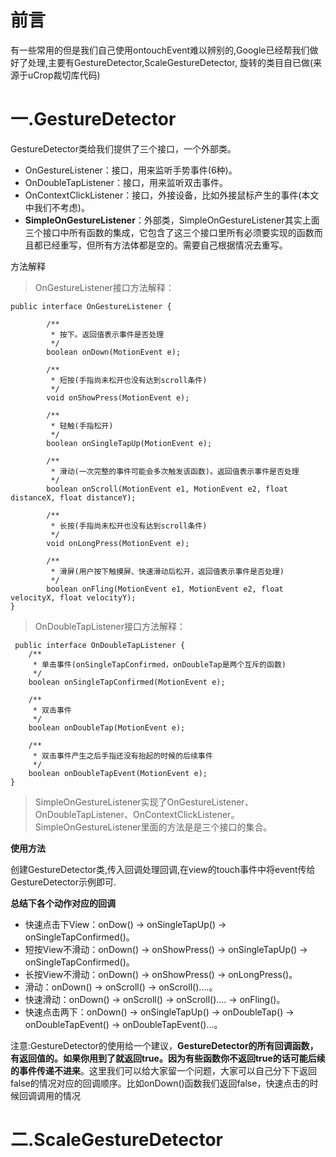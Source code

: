 #  前言

有一些常用的但是我们自己使用ontouchEvent难以辨别的,Google已经帮我们做好了处理,主要有GestureDetector,ScaleGestureDetector,
旋转的类目自已做(来源于uCrop裁切库代码)

# 一.GestureDetector

GestureDetector类给我们提供了三个接口，一个外部类。

* OnGestureListener：接口，用来监听手势事件(6种)。
* OnDoubleTapListener：接口，用来监听双击事件。
* OnContextClickListener：接口，外接设备，比如外接鼠标产生的事件(本文中我们不考虑)。
* **SimpleOnGestureListener**：外部类，SimpleOnGestureListener其实上面三个接口中所有函数的集成，它包含了这三个接口里所有必须要实现的函数而且都已经重写，但所有方法体都是空的。需要自己根据情况去重写。

方法解释

>OnGestureListener接口方法解释：
>
	public interface OnGestureListener {
	
	        /**
	         * 按下。返回值表示事件是否处理
	         */
	        boolean onDown(MotionEvent e);
	
	        /**
	         * 短按(手指尚未松开也没有达到scroll条件)
	         */
	        void onShowPress(MotionEvent e);
	
	        /**
	         * 轻触(手指松开)
	         */
	        boolean onSingleTapUp(MotionEvent e);
	
	        /**
	         * 滑动(一次完整的事件可能会多次触发该函数)。返回值表示事件是否处理
	         */
	        boolean onScroll(MotionEvent e1, MotionEvent e2, float distanceX, float distanceY);
	
	        /**
	         * 长按(手指尚未松开也没有达到scroll条件)
	         */
	        void onLongPress(MotionEvent e);
	
	        /**
	         * 滑屏(用户按下触摸屏、快速滑动后松开，返回值表示事件是否处理)
	         */
	        boolean onFling(MotionEvent e1, MotionEvent e2, float velocityX, float velocityY);
	}

>OnDoubleTapListener接口方法解释：

	 public interface OnDoubleTapListener {
        /**
         * 单击事件(onSingleTapConfirmed，onDoubleTap是两个互斥的函数)
         */
        boolean onSingleTapConfirmed(MotionEvent e);

        /**
         * 双击事件
         */
        boolean onDoubleTap(MotionEvent e);

        /**
         * 双击事件产生之后手指还没有抬起的时候的后续事件
         */
        boolean onDoubleTapEvent(MotionEvent e);
    }

>SimpleOnGestureListener实现了OnGestureListener、OnDoubleTapListener、OnContextClickListener。SimpleOnGestureListener里面的方法是是三个接口的集合。

**使用方法**

创建GestureDetector类,传入回调处理回调,在view的touch事件中将event传给GestureDetector示例即可.

**总结下各个动作对应的回调**

* 快速点击下View：onDow() -> onSingleTapUp() -> onSingleTapConfirmed()。
* 短按View不滑动：onDown() -> onShowPress() -> onSingleTapUp() -> onSingleTapConfirmed()。
* 长按View不滑动：onDown() -> onShowPress() -> onLongPress()。
* 滑动：onDown() -> onScroll() -> onScroll()....。
* 快速滑动：onDown() -> onScroll() -> onScroll().... -> onFling()。
* 快速点击两下：onDown() -> onSingleTapUp() -> onDoubleTap() -> onDoubleTapEvent() -> onDoubleTapEvent()...。

注意:GestureDetector的使用给一个建议，**GestureDetector的所有回调函数，有返回值的。如果你用到了就返回true。因为有些函数你不返回true的话可能后续的事件传递不进来**。这里我们可以给大家留一个问题，大家可以自己分下下返回false的情况对应的回调顺序。比如onDown()函数我们返回false，快速点击的时候回调调用的情况

# 二.ScaleGestureDetector

